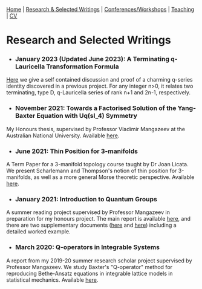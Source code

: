 [Home](https://benjimorris.github.io/)  |  [Research & Selected Writings](https://benjimorris.github.io/research.html)  |  [Conferences/Workshops](https://benjimorris.github.io/talks.html)  |  [Teaching](https://benjimorris.github.io/teaching.html) | [CV](https://benjimorris.github.io/CV.html)


# Research and Selected Writings

- ### January 2023 (Updated June 2023): A Terminating q-Lauricella Transformation Formula
[Here](/documents/q_series_id.pdf) we give a self contained discussion and proof of a charming q-series identity discovered in a previous project. For any integer n>0, it relates two terminating, type D, q-Lauricella series of rank n+1 and 2n-1, respectively. 
- ### November 2021: Towards a Factorised Solution of the Yang-Baxter Equation with Uq(sl_4) Symmetry
My Honours thesis, supervised by Professor Vladimir Mangazeev at the Australian National University. Available [here](/documents/thesis.pdf).
- ### June 2021: Thin Position for 3-manifolds
A Term Paper for a 3-manifold topology course taught by Dr Joan Licata. We present Scharlemann and Thompson's notion of thin position for 3-manifolds, as well as a more general Morse theoretic perspective. Available [here](/documents/thin_position.pdf).
- ### January 2021: Introduction to Quantum Groups
A summer reading project supervised by Professor Mangazeev in preparation for my honours project. The main report is available [here](/documents/intro_to_quantum_groups.pdf), and there are two supplementary documents ([here](/documents/qgpsAP1.pdf) and [here](/documents/qgpsAP2.pdf)) including a detailed worked example. 
- ### March 2020: Q-operators in Integrable Systems
A report from my 2019-20 summer research scholar project supervised by Professor Mangazeev. We study Baxter's "Q-operator" method for reproducing Bethe-Ansatz equations in integrable lattice models in statistical mechanics. Available [here](/documents/Q_ops_in_IS.pdf). 
